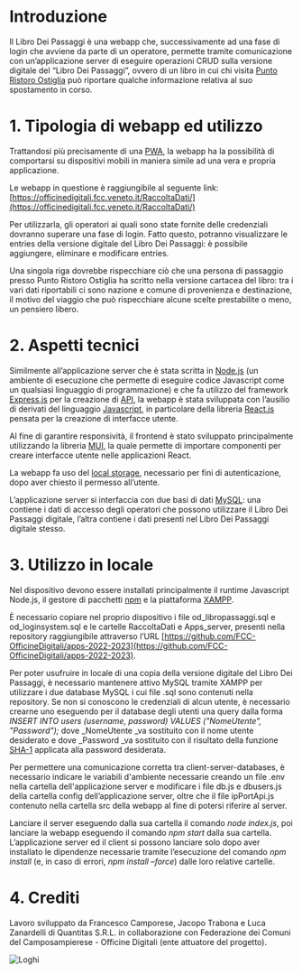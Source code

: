 # Introduzione

Il Libro Dei Passaggi è una webapp che, successivamente ad una fase di login che avviene da parte di un operatore, permette tramite comunicazione con un’applicazione server di eseguire operazioni CRUD sulla versione digitale del “Libro Dei Passaggi”, ovvero di un libro in cui chi visita [Punto Ristoro Ostiglia](https://www.facebook.com/Infopointostiglia) può riportare qualche informazione relativa al suo spostamento in corso.

# 1. Tipologia di webapp ed utilizzo

Trattandosi più precisamente di una [PWA](https://it.wikipedia.org/wiki/Progressive_Web_App), la webapp ha la possibilità di comportarsi su dispositivi mobili in maniera simile ad una vera e propria applicazione.

Le webapp in questione è raggiungibile al seguente link: [https://officinedigitali.fcc.veneto.it/RaccoltaDati/](https://officinedigitali.fcc.veneto.it/RaccoltaDati/)

Per utilizzarla, gli operatori ai quali sono state fornite delle credenziali dovranno superare una fase di login. Fatto questo, potranno visualizzare le entries della versione digitale del Libro Dei Passaggi: è possibile aggiungere, eliminare e modificare entries.

Una singola riga dovrebbe rispecchiare ciò che una persona di passaggio presso Punto Ristoro Ostiglia ha scritto nella versione cartacea del libro: tra i vari dati riportabili ci sono nazione e comune di provenienza e destinazione, il motivo del viaggio che può rispecchiare alcune scelte prestabilite o meno, un pensiero libero.

# 2. Aspetti tecnici

Similmente all’applicazione server che è stata scritta in [Node.js](https://nodejs.org/it/) (un ambiente di esecuzione che permette di eseguire codice Javascript come un qualsiasi linguaggio di programmazione) e che fa utilizzo del framework [Express.js](https://expressjs.com/it/) per la creazione di [API](https://it.wikipedia.org/wiki/Application_programming_interface), la webapp è stata sviluppata con l’ausilio di derivati del linguaggio [Javascript](https://www.javascript.com/), in particolare della libreria [React.js](https://it.reactjs.org/) pensata per la creazione di interfacce utente.

Al fine di garantire responsività, il frontend è stato sviluppato principalmente utilizzando la libreria [MUI](https://mui.com/), la quale permette di importare componenti per creare interfacce utente nelle applicazioni React.

La webapp fa uso del [local storage](https://en.wikipedia.org/wiki/Web_storage#Local_and_session_storage), necessario per fini di autenticazione, dopo aver chiesto il permesso all’utente.

L’applicazione server si interfaccia con due basi di dati [MySQL](https://www.mysql.com/it/): una contiene i dati di accesso degli operatori che possono utilizzare il Libro Dei Passaggi digitale, l’altra contiene i dati presenti nel Libro Dei Passaggi digitale stesso.

# 3. Utilizzo in locale

Nel dispositivo devono essere installati principalmente il runtime Javascript Node.js, il gestore di pacchetti [npm](https://www.nodeacademy.it/cose-npm-installazione-locale-globale-aggiornamento) e la piattaforma [XAMPP](https://www.apachefriends.org/it/index.html).

È necessario copiare nel proprio dispositivo i file od_libropassaggi.sql e od_loginsystem.sql e le cartelle RaccoltaDati e Apps_server, presenti nella repository raggiungibile attraverso l’URL [https://github.com/FCC-OfficineDigitali/apps-2022-2023](https://github.com/FCC-OfficineDigitali/apps-2022-2023).

Per poter usufruire in locale di una copia della versione digitale del Libro Dei Passaggi, è necessario mantenere attivo MySQL tramite XAMPP per utilizzare i due database MySQL i cui file .sql sono contenuti nella repository. Se non si conoscono le credenziali di alcun utente, è necessario crearne uno eseguendo per il database degli utenti una query dalla forma _INSERT INTO users (username, password) VALUES ("NomeUtente", "Password");_ dove \_NomeUtente \_va sostituito con il nome utente desiderato e dove \_Password \_va sostituito con il risultato della funzione [SHA-1](http://www.sha1-online.com/) applicata alla password desiderata.

Per permettere una comunicazione corretta tra client-server-databases, è necessario indicare le variabili d'ambiente necessarie creando un file .env nella cartella dell'applicazione server e modificare i file db.js e dbusers.js della cartella config dell’applicazione server, oltre che il file ipPortApi.js contenuto nella cartella src della webapp al fine di potersi riferire al server.

Lanciare il server eseguendo dalla sua cartella il comando _node index.js_, poi lanciare la webapp eseguendo il comando _npm start_ dalla sua cartella. L’applicazione server ed il client si possono lanciare solo dopo aver installato le dipendenze necessarie tramite l’esecuzione del comando _npm install_ (e, in caso di errori, _npm install –force_) dalle loro relative cartelle.

# 4. Crediti

Lavoro sviluppato da Francesco Camporese, Jacopo Trabona e Luca Zanardelli di Quantitas S.R.L. in collaborazione con Federazione dei Comuni del Camposampierese - Officine Digitali (ente attuatore del progetto).

![Loghi](/mergedLogos.png)
